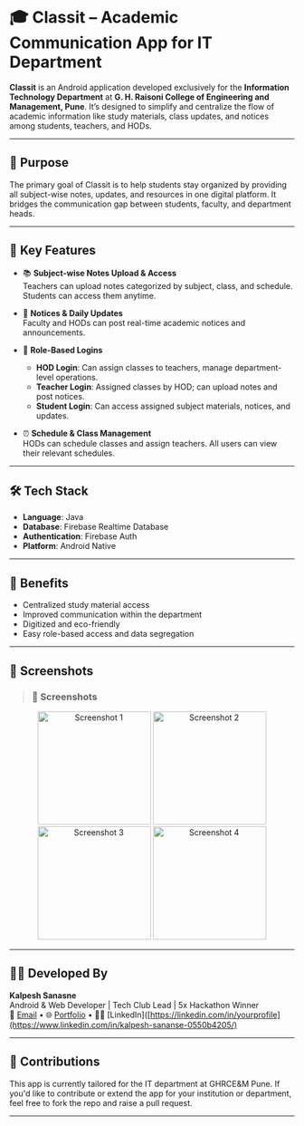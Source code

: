 # 🎓 Classit – Academic Communication App for IT Department

**Classit** is an Android application developed exclusively for the **Information Technology Department** at **G. H. Raisoni College of Engineering and Management, Pune**. It’s designed to simplify and centralize the flow of academic information like study materials, class updates, and notices among students, teachers, and HODs.

---

## 📌 Purpose

The primary goal of Classit is to help students stay organized by providing all subject-wise notes, updates, and resources in one digital platform. It bridges the communication gap between students, faculty, and department heads.

---

## 🚀 Key Features

- 📚 **Subject-wise Notes Upload & Access**  
  Teachers can upload notes categorized by subject, class, and schedule. Students can access them anytime.

- 📝 **Notices & Daily Updates**  
  Faculty and HODs can post real-time academic notices and announcements.

- 👥 **Role-Based Logins**  
  - **HOD Login**: Can assign classes to teachers, manage department-level operations.  
  - **Teacher Login**: Assigned classes by HOD; can upload notes and post notices.  
  - **Student Login**: Can access assigned subject materials, notices, and updates.

- ⏰ **Schedule & Class Management**  
  HODs can schedule classes and assign teachers. All users can view their relevant schedules.

---

## 🛠️ Tech Stack

- **Language**: Java  
- **Database**: Firebase Realtime Database  
- **Authentication**: Firebase Auth  
- **Platform**: Android Native

---

## 🎯 Benefits

- Centralized study material access
- Improved communication within the department
- Digitized and eco-friendly
- Easy role-based access and data segregation

---

## 📸 Screenshots

><h3>📸 Screenshots</h3>

<p align="center">
  <img src="https://github.com/user-attachments/assets/b99a1ac0-570a-4ede-b5f7-438392c5c876" alt="Screenshot 1" width="200"/>
  <img src="https://github.com/user-attachments/assets/0bd9ba7e-3114-4195-b368-571f0ace96e9" alt="Screenshot 2" width="200"/>
  <img src="https://github.com/user-attachments/assets/743769d8-bb87-4bc6-a818-e876e47cd482" alt="Screenshot 3" width="200"/>
  <img src="https://github.com/user-attachments/assets/2491e413-15f5-4858-b06b-e851c9c689f9" alt="Screenshot 4" width="200"/>
</p>

---

## 👨‍💻 Developed By

**Kalpesh Sanasne**  
Android & Web Developer | Tech Club Lead | 5x Hackathon Winner  
📧 [Email](mailto:sanansekalpesh9@gmail.com) • 🌐 [Portfolio](https://kalpesh-sananse.github.io/portfolio/) • 🧑‍💼 [LinkedIn]([https://linkedin.com/in/yourprofile](https://www.linkedin.com/in/kalpesh-sananse-0550b4205/)

---

## 🤝 Contributions

This app is currently tailored for the IT department at GHRCE&M Pune. If you'd like to contribute or extend the app for your institution or department, feel free to fork the repo and raise a pull request.

---


